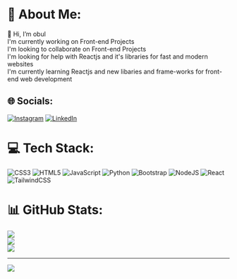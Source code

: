 
# 💫 About Me:
👋 Hi, I’m obul<br>
I'm currently working on Front-end Projects<br>I'm looking to collaborate on Front-end Projects<br>I'm looking for help with Reactjs and it's libraries for fast and modern websites<br>I'm currently learning Reactjs and new libaries and frame-works for front-end web development


## 🌐 Socials:
[![Instagram](https://img.shields.io/badge/Instagram-%23E4405F.svg?logo=Instagram&logoColor=white)](https://instagram.com/obul_giggles) [![LinkedIn](https://img.shields.io/badge/LinkedIn-%230077B5.svg?logo=linkedin&logoColor=white)](https://linkedin.com/in/gajjala-obul-reddy) 

# 💻 Tech Stack:
![CSS3](https://img.shields.io/badge/css3-%231572B6.svg?style=for-the-badge&logo=css3&logoColor=white) ![HTML5](https://img.shields.io/badge/html5-%23E34F26.svg?style=for-the-badge&logo=html5&logoColor=white) ![JavaScript](https://img.shields.io/badge/javascript-%23323330.svg?style=for-the-badge&logo=javascript&logoColor=%23F7DF1E) ![Python](https://img.shields.io/badge/python-3670A0?style=for-the-badge&logo=python&logoColor=ffdd54) ![Bootstrap](https://img.shields.io/badge/bootstrap-%238511FA.svg?style=for-the-badge&logo=bootstrap&logoColor=white) ![NodeJS](https://img.shields.io/badge/node.js-6DA55F?style=for-the-badge&logo=node.js&logoColor=white) ![React](https://img.shields.io/badge/react-%2320232a.svg?style=for-the-badge&logo=react&logoColor=%2361DAFB) ![TailwindCSS](https://img.shields.io/badge/tailwindcss-%2338B2AC.svg?style=for-the-badge&logo=tailwind-css&logoColor=white)
# 📊 GitHub Stats:
![](https://github-readme-stats.vercel.app/api?username=obul63&theme=tokyonight&hide_border=false&include_all_commits=true&count_private=false)<br/>
![](https://github-readme-streak-stats.herokuapp.com/?user=obul63&theme=tokyonight&hide_border=false)<br/>
![](https://github-readme-stats.vercel.app/api/top-langs/?username=obul63&theme=tokyonight&hide_border=false&include_all_commits=true&count_private=false&layout=compact)

---
[![](https://visitcount.itsvg.in/api?id=obul63&icon=0&color=0)](https://visitcount.itsvg.in)

<!-- Proudly created with GPRM ( https://gprm.itsvg.in ) -->
